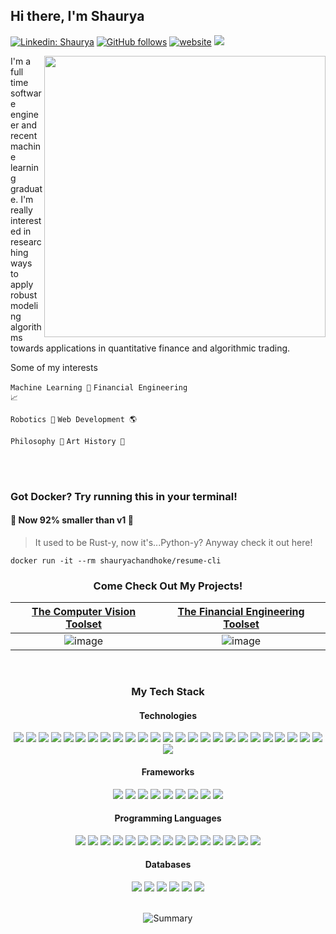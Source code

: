 <h2>Hi there, I'm Shaurya</h2>

[![Linkedin: Shaurya](https://img.shields.io/badge/-Shaurya-blue?style=flat-square&logo=Linkedin&logoColor=white&link=https://www.linkedin.com/in/shaurya-chandhoke/)](https://www.linkedin.com/in/shaurya-chandhoke/)
[![GitHub follows](https://img.shields.io/github/followers/shaurya-chandhoke?label=follow&style=social)](https://github.com/shaurya-chandhoke)
[![website](https://img.shields.io/badge/Website-46a2f1.svg?&logo=Google-Chrome&logoColor=white&link=https://shaurya-chandhoke.github.io)](https://shaurya-chandhoke.github.io)
![](https://komarev.com/ghpvc/?username=shaurya-chandhoke&color=blue)

<img align='right' src="https://user-images.githubusercontent.com/38062430/158521034-01b611dd-03fe-4fbe-b8cf-4893d084135e.gif" width="450">

I'm a full time software engineer and recent machine learning graduate. I'm really interested in researching ways to apply robust modeling algorithms towards applications in quantitative finance and algorithmic trading.


Some of my interests

<code>Machine Learning 🧠</code>
<code>Financial Engineering 📈</code>

<code>Robotics 🤖</code>
<code>Web Development 🌎</code>

<code>Philosophy 💭</code>
<code>Art History 🎨</code>


<br>
<br>

### Got Docker? Try running this in your terminal!

#### 🎉 Now 92% smaller than v1 🎉
> It used to be Rust-y, now it's...Python-y? Anyway check it out here!
```
docker run -it --rm shauryachandhoke/resume-cli
```

<h3 align="center">Come Check Out My Projects!</h3>

<div align="center">

| [The Computer Vision Toolset](https://github.com/users/shaurya-chandhoke/projects/9/views/1) | [The Financial Engineering Toolset](https://github.com/users/shaurya-chandhoke/projects/10/views/1) |
|:--: |:--:|
|![image](https://user-images.githubusercontent.com/38062430/120955812-3b239280-c720-11eb-8769-e2ed227ca620.png)| ![image](https://user-images.githubusercontent.com/38062430/142704409-a7ac5fdb-f43f-41b7-a534-720ba72f51e3.png)

</div>

<br>


<div align="center">
   <h3 align="center">My Tech Stack</h3>
   
   <h4 align="center">Technologies</h4>
   <img src="https://img.shields.io/badge/Amazon_AWS-FF9900?style=for-the-badge&logo=amazonaws&logoColor=white"/>
   <img src="https://img.shields.io/badge/Elastic_Search-005571?style=for-the-badge&logo=elasticsearch&logoColor=white"/>
   <img src="https://img.shields.io/badge/Kibana-005571?style=for-the-badge&logo=Kibana&logoColor=white"/>
   <img src="https://img.shields.io/badge/rabbitmq-%23FF6600.svg?&style=for-the-badge&logo=rabbitmq&logoColor=white"/>
   <img src="https://img.shields.io/badge/Flask-000000?style=for-the-badge&logo=flask&logoColor=white"/>
   <img src="https://img.shields.io/badge/Django-092E20?style=for-the-badge&logo=django&logoColor=green"/>
   <img src="https://img.shields.io/badge/Node.js-339933?style=for-the-badge&logo=nodedotjs&logoColor=white"/>
   <img src="https://img.shields.io/badge/Express.js-000000?style=for-the-badge&logo=express&logoColor=white"/>
   <img src="https://img.shields.io/badge/Nginx-009639?style=for-the-badge&logo=nginx&logoColor=white"/>
   <img src="https://img.shields.io/badge/GraphQl-E10098?style=for-the-badge&logo=graphql&logoColor=white"/>
   <img src="https://img.shields.io/badge/Jenkins-D24939?style=for-the-badge&logo=Jenkins&logoColor=white"/>
   <img src="https://img.shields.io/badge/Jupyter-F37626.svg?&style=for-the-badge&logo=Jupyter&logoColor=white"/>
   <img src="https://img.shields.io/badge/Docker-2CA5E0?style=for-the-badge&logo=docker&logoColor=white"/>
   <img src="https://img.shields.io/badge/kubernetes-326ce5.svg?&style=for-the-badge&logo=kubernetes&logoColor=white"/>
   <img src="https://img.shields.io/badge/Apache_Spark-FFFFFF?style=for-the-badge&logo=apachespark&logoColor=#E35A16"/>
   <img src="https://img.shields.io/badge/TensorFlow-FF6F00?style=for-the-badge&logo=tensorflow&logoColor=white"/>
   <img src="https://img.shields.io/badge/PyTorch-EE4C2C?style=for-the-badge&logo=pytorch&logoColor=white"/>
   <img src="https://img.shields.io/badge/Keras-FF0000?style=for-the-badge&logo=keras&logoColor=white"/>
   <img src="https://img.shields.io/badge/OpenCV-27338e?style=for-the-badge&logo=OpenCV&logoColor=white"/>
   <img src="https://img.shields.io/badge/Numpy-777BB4?style=for-the-badge&logo=numpy&logoColor=white"/>
   <img src="https://img.shields.io/badge/Pandas-2C2D72?style=for-the-badge&logo=pandas&logoColor=white"/>
   <img src="https://img.shields.io/badge/scikit_learn-F7931E?style=for-the-badge&logo=scikit-learn&logoColor=white"/>
   <img src="https://img.shields.io/badge/SciPy-654FF0?style=for-the-badge&logo=SciPy&logoColor=white"/>
   <img src="https://img.shields.io/badge/Databricks-FF3621?style=for-the-badge&logo=Databricks&logoColor=white"/>
   <img src="https://img.shields.io/badge/Jira-0052CC?style=for-the-badge&logo=Jira&logoColor=white"/>
   <img src="https://img.shields.io/badge/Selenium-43B02A?style=for-the-badge&logo=Selenium&logoColor=white"/>
   
   <h4 align="center">Frameworks</h4>
   <img src="https://img.shields.io/badge/Angular-DD0031?style=for-the-badge&logo=angular&logoColor=white"/>
   <img src="https://img.shields.io/badge/React-20232A?style=for-the-badge&logo=react&logoColor=61DAFB"/>
   <img src="https://img.shields.io/badge/Spring_Boot-F2F4F9?style=for-the-badge&logo=spring-boot"/>
   <img src="https://img.shields.io/badge/Bootstrap-563D7C?style=for-the-badge&logo=bootstrap&logoColor=white"/>
   <img src="https://img.shields.io/badge/chai-A30701?style=for-the-badge&logo=chai&logoColor=white"/>
   <img src="https://img.shields.io/badge/Chart.js-FF6384?style=for-the-badge&logo=chartdotjs&logoColor=white"/>
   <img src="https://img.shields.io/badge/CMake-064F8C?style=for-the-badge&logo=cmake&logoColor=white"/>
   <img src="https://img.shields.io/badge/Cypress-17202C?style=for-the-badge&logo=cypress&logoColor=white"/>
   <img src="https://img.shields.io/badge/Jasmine-8A4182?style=for-the-badge&logo=Jasmine&logoColor=white"/>
   
   <h4 align="center">Programming Languages</h4>
   <img src="https://img.shields.io/badge/JavaScript-323330?style=for-the-badge&logo=javascript&logoColor=F7DF1E"/>
   <img src="https://img.shields.io/badge/TypeScript-007ACC?style=for-the-badge&logo=typescript&logoColor=white"/>
   <img src="https://img.shields.io/badge/HTML5-E34F26?style=for-the-badge&logo=html5&logoColor=white"/>
   <img src="https://img.shields.io/badge/CSS3-1572B6?style=for-the-badge&logo=css3&logoColor=white"/>
   <img src="https://img.shields.io/badge/Sass-CC6699?style=for-the-badge&logo=sass&logoColor=white"/>
   <img src="https://img.shields.io/badge/Python-FFD43B?style=for-the-badge&logo=python&logoColor=blue"/>
   <img src="https://img.shields.io/badge/R-276DC3?style=for-the-badge&logo=r&logoColor=white"/>
   <img src="https://img.shields.io/badge/OpenJDK-ED8B00?style=for-the-badge&logo=openjdk&logoColor=white"/>
   <img src="https://img.shields.io/badge/C-00599C?style=for-the-badge&logo=c&logoColor=white"/>
   <img src="https://img.shields.io/badge/C%2B%2B-00599C?style=for-the-badge&logo=c%2B%2B&logoColor=white"/>
   <img src="https://img.shields.io/badge/Shell_Script-121011?style=for-the-badge&logo=gnu-bash&logoColor=white"/>
   <img src="https://img.shields.io/badge/Julia-9558B2?style=for-the-badge&logo=julia&logoColor=white"/>
   <img src="https://img.shields.io/badge/Kotlin-0095D5?&style=for-the-badge&logo=kotlin&logoColor=white"/>
   <img src="https://img.shields.io/badge/Rust-000000?style=for-the-badge&logo=rust&logoColor=white"/>
   <img src="https://img.shields.io/badge/LaTeX-47A141?style=for-the-badge&logo=LaTeX&logoColor=white"/>
   
   <h4 align="center">Databases</h4>
   <img src="https://img.shields.io/badge/MySQL-005C84?style=for-the-badge&logo=mysql&logoColor=white"/>
   <img src="https://img.shields.io/badge/PostgreSQL-316192?style=for-the-badge&logo=postgresql&logoColor=white"/>
   <img src="https://img.shields.io/badge/MongoDB-4EA94B?style=for-the-badge&logo=mongodb&logoColor=white"/>
   <img src="https://img.shields.io/badge/Cassandra-1287B1?style=for-the-badge&logo=apache%20cassandra&logoColor=white"/>
   <img src="https://img.shields.io/badge/redis-%23DD0031.svg?&style=for-the-badge&logo=redis&logoColor=white"/>
   <img src="https://img.shields.io/badge/Amazon%20DynamoDB-4053D6?style=for-the-badge&logo=Amazon%20DynamoDB&logoColor=white"/>
      
</div>

<br>

<div align="center">
   
   ![Summary](https://github-profile-summary-cards.vercel.app/api/cards/profile-details?username=shaurya-chandhoke&theme=vue)
   
 </div>
